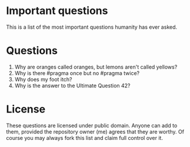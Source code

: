 # Important questions

This is a list of the most important questions humanity has ever asked.

# Questions

1. Why are oranges called oranges, but lemons aren't called yellows?
2. Why is there #pragma once but no #pragma twice?
3. Why does my foot itch?
4. Why is the answer to the Ultimate Question 42?

# License

These questions are licensed under public domain. Anyone can add to them, provided the repository owner (me) agrees that they are worthy. Of course you may always fork this list and claim full control over it.
